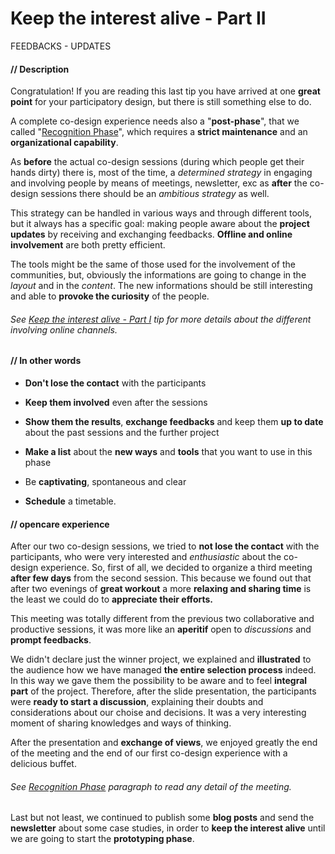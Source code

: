 # Keep the interest alive - Part II

FEEDBACKS - UPDATES

#### **// Description**

Congratulation! If you are reading this last tip you have arrived at one **great point** for your participatory design, but there is still something else to do. 

A complete co-design experience needs also a "**post-phase**", that we called "[Recognition Phase](Our_experience_in_co-design_filed.md#recognition-phase)", which requires a **strict maintenance** and an **organizational capability**.  

As **before** the actual co-design sessions (during which people get their hands dirty) there is, most of the time, a *determined strategy* in engaging and involving people by means of meetings, newsletter, exc as **after** the co-design sessions there should be an *ambitious strategy* as well. 

This strategy can be handled in various ways and through different tools, but it always has a specific goal: making people aware about the **project updates** by receiving and exchanging feedbacks. **Offline and online involvement** are both pretty efficient. 

The tools might be the same of those used for the involvement of the communities, but, obviously the informations are going to change in the *layout* and in the *content*. The new informations should be still interesting and able to **provoke the curiosity** of the people. 

###### See [Keep the interest alive - Part I](keep_the_interest_alive.md) tip for more details about the different involving online channels.

#### **// In other words**

* **Don't lose the contact** with the participants

* **Keep them involved** even after the sessions

* **Show them the results**, **exchange feedbacks** and keep them **up to date** about the past sessions and the further project

* **Make a list** about the **new ways** and **tools** that you want to use in this phase

* Be **captivating**, spontaneous and clear

* **Schedule** a timetable.

#### **// opencare experience**

After our two co-design sessions, we tried to **not lose the contact** with the participants, who were very interested and *enthusiastic* about the co-design experience. So, first of all, we decided to organize a third meeting **after few days** from the second session. This because we found out that after two evenings of **great workout** a more **relaxing and sharing time** is the least we could do to **appreciate their efforts.**  

This meeting was totally different from the previous two collaborative and productive sessions, it was more like an **aperitif** open to *discussions* and **prompt feedbacks**. 

We didn't declare just the winner project, we explained and **illustrated** to the audience how we have managed **the entire selection process** indeed. In this way we gave them the possibility to be aware and to feel **integral part** of the project. Therefore, after the slide presentation, the participants were **ready to start a discussion**, explaining their doubts and considerations about our choise and decisions. 
It was a very interesting moment of sharing knowledges and ways of thinking. 

After the presentation and **exchange of views**, we enjoyed greatly the end of the meeting and the end of our first co-design experience with a delicious buffet.

###### See [Recognition Phase](Our_experience_in_co-design_filed.md#recognition-phase) paragraph to read any detail of the meeting. 

Last but not least, we continued to publish some **blog posts** and send the **newsletter** about some case studies, in order to **keep the interest alive** until we are going to start the **prototyping phase**. 